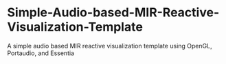 # Simple-Audio-based-MIR-Reactive-Visualization-Template
A simple audio based MIR reactive visualization template using OpenGL, Portaudio, and Essentia
